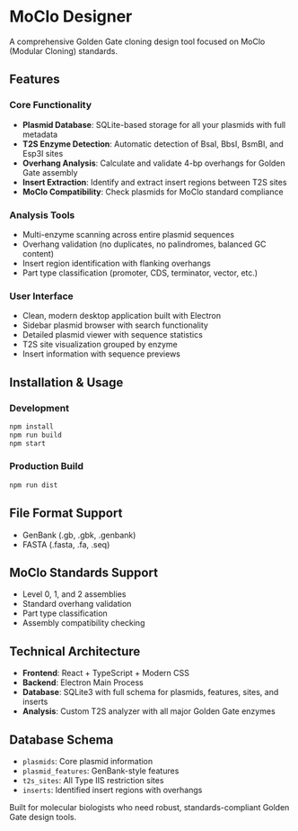 # MoClo Designer

A comprehensive Golden Gate cloning design tool focused on MoClo (Modular Cloning) standards.

## Features

### Core Functionality
- **Plasmid Database**: SQLite-based storage for all your plasmids with full metadata
- **T2S Enzyme Detection**: Automatic detection of BsaI, BbsI, BsmBI, and Esp3I sites
- **Overhang Analysis**: Calculate and validate 4-bp overhangs for Golden Gate assembly
- **Insert Extraction**: Identify and extract insert regions between T2S sites
- **MoClo Compatibility**: Check plasmids for MoClo standard compliance

### Analysis Tools
- Multi-enzyme scanning across entire plasmid sequences
- Overhang validation (no duplicates, no palindromes, balanced GC content)
- Insert region identification with flanking overhangs
- Part type classification (promoter, CDS, terminator, vector, etc.)

### User Interface
- Clean, modern desktop application built with Electron
- Sidebar plasmid browser with search functionality
- Detailed plasmid viewer with sequence statistics
- T2S site visualization grouped by enzyme
- Insert information with sequence previews

## Installation & Usage

### Development
```bash
npm install
npm run build
npm start
```

### Production Build
```bash
npm run dist
```

## File Format Support
- GenBank (.gb, .gbk, .genbank)
- FASTA (.fasta, .fa, .seq)

## MoClo Standards Support
- Level 0, 1, and 2 assemblies
- Standard overhang validation
- Part type classification
- Assembly compatibility checking

## Technical Architecture
- **Frontend**: React + TypeScript + Modern CSS
- **Backend**: Electron Main Process
- **Database**: SQLite3 with full schema for plasmids, features, sites, and inserts
- **Analysis**: Custom T2S analyzer with all major Golden Gate enzymes

## Database Schema
- `plasmids`: Core plasmid information
- `plasmid_features`: GenBank-style features
- `t2s_sites`: All Type IIS restriction sites
- `inserts`: Identified insert regions with overhangs

Built for molecular biologists who need robust, standards-compliant Golden Gate design tools.
